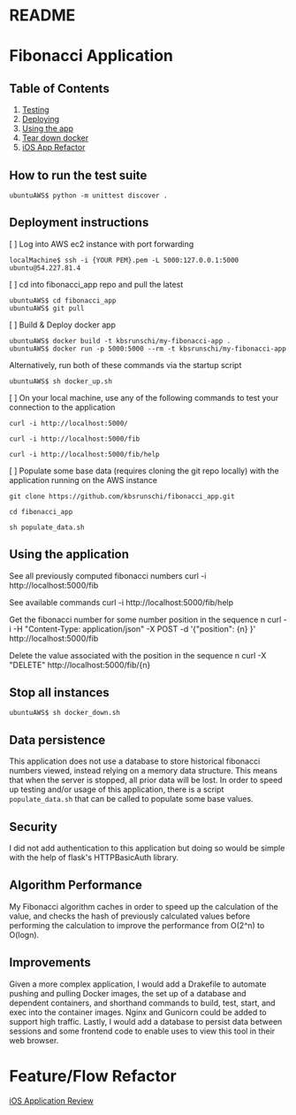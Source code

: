 # README

# Fibonacci Application

## Table of Contents
1. [Testing](#testing)
2. [Deploying](#deployment)
3. [Using the app](#running)
4. [Tear down docker](#teardown)
5. [iOS App Refactor](#feature_refactor)

## How to run the test suite <a name="testing"></a>

    ubuntuAWS$ python -m unittest discover .

## Deployment instructions <a name="deployment"></a>

[ ] Log into AWS ec2 instance with port forwarding

    localMachine$ ssh -i {YOUR PEM}.pem -L 5000:127.0.0.1:5000 ubuntu@54.227.81.4

[ ] cd into fibonacci_app repo and pull the latest

    ubuntuAWS$ cd fibonacci_app
    ubuntuAWS$ git pull

[ ] Build & Deploy docker app

    ubuntuAWS$ docker build -t kbsrunschi/my-fibonacci-app .
    ubuntuAWS$ docker run -p 5000:5000 --rm -t kbsrunschi/my-fibonacci-app

Alternatively, run both of these commands via the startup script

    ubuntuAWS$ sh docker_up.sh

[ ] On your local machine, use any of the following commands to test your connection to the application

    curl -i http://localhost:5000/

    curl -i http://localhost:5000/fib

    curl -i http://localhost:5000/fib/help

[ ] Populate some base data (requires cloning the git repo locally) with the application running on the AWS instance

    git clone https://github.com/kbsrunschi/fibonacci_app.git

    cd fibonacci_app

    sh populate_data.sh

## Using the application <a name="running"></a>

  See all previously computed fibonacci numbers
    curl -i http://localhost:5000/fib

  See available commands
    curl -i http://localhost:5000/fib/help

  Get the fibonacci number for some number position in the sequence n
    curl -i -H "Content-Type: application/json" -X POST -d '{"position": {n} }' http://localhost:5000/fib

  Delete the value associated with the position in the sequence n
    curl -X "DELETE" http://localhost:5000/fib/{n}

## Stop all instances <a name="teardown"></a>

    ubuntuAWS$ sh docker_down.sh

## Data persistence

This application does not use a database to store historical fibonacci numbers viewed, instead relying on a memory data structure. This means that when the server is stopped, all prior data will be lost. 
In order to speed up testing and/or usage of this application, there is a script `populate_data.sh` that can be called to populate some base values.

## Security

I did not add authentication to this application but doing so would be simple with the help of flask's HTTPBasicAuth library.

## Algorithm Performance

My Fibonacci algorithm caches in order to speed up the calculation of the value, and checks the hash of previously calculated values before performing the calculation to improve the performance from O(2^n) to O(logn).

## Improvements

Given a more complex application, I would add a Drakefile to automate pushing and pulling Docker images, the set up of a database and dependent containers, and shorthand commands to build, test, start, and exec into the container images. Nginx and Gunicorn could be added to support high traffic. Lastly, I would add a database to persist data between sessions and some frontend code to enable uses to view this tool in their web browser. 

# Feature/Flow Refactor <a name="feature_refactor"></a>

[iOS Application Review](https://docs.google.com/document/d/1Wz6OXJyaS4VLgTQVaLB1bUPthp_gLwyllmiiUb-IEoA/edit?usp=sharing)

